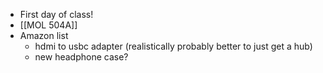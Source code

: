 - First day of class!
- [[MOL 504A]]
- Amazon list
	- hdmi to usbc adapter (realistically probably better to just get a hub)
	- new headphone case?